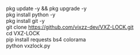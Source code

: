 pkg update -y && pkg upgrade -y  
pkg install python -y  
pkg install git -y  
git clone https://github.com/vixzz-dev/VXZ-LOCK.git  
cd VXZ-LOCK  
pip install requests bs4 colorama  
python vxzlock.py  
